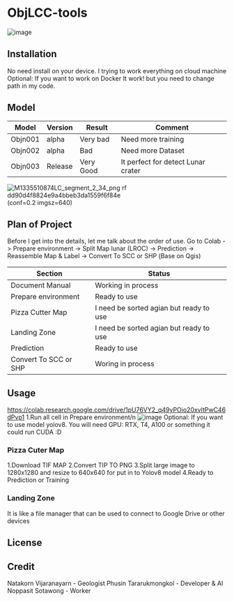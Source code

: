 # ObjLCC-tools
![image](https://github.com/user-attachments/assets/53e317db-ce41-4e22-b579-bd1c49e8df17)

## Installation
No need install on your device. I trying to work everything on cloud machine
Optional: If you want to work on Docker It work! but you need to change path in my code.


## Model
| Model  | Version | Result | Comment |
| ------------- | ------------- | ------------- | ------------- |
| Objn001  | alpha | Very bad | Need more training |
| Objn002  | alpha | Bad | Need more Dataset |
| Objn003 | Release | Very Good | It perfect for detect Lunar crater |

![M1335510874LC_segment_2_34_png rf dd90d4f8824e9a4bbeb3da1559f6f84e](https://github.com/user-attachments/assets/617f9caa-31f2-470e-bb88-3a70bb997bc4)
(conf=0.2 imgsz=640)


## Plan of Project
Before I get into the details, let me talk about the order of use.
Go to Colab -> Prepare environment -> Split Map lunar (LROC) -> Prediction -> Reassemble Map & Label -> Convert To SCC or SHP (ฺBase on Qgis)

| Section | Status |
| ------------- | ------------- |
| Document Manual | Working in process |
| Prepare environment | Ready to use |
| Pizza Cutter Map | I need be sorted agian but ready to use |
| Landing Zone | I need be sorted agian but ready to use |
| Prediction | Ready to use |
| Convert To SCC or SHP | Woring in process |

## Usage

https://colab.research.google.com/drive/1pU76VY2_q49yPOio20xvltPwC46dPvp1
1.Run all cell in Prepare environment/n
![image](https://github.com/user-attachments/assets/1d75e4a9-4d69-41cf-8853-574b0bce25e0)
Optional: If you want to use model yolov8. You will need GPU: RTX, T4, A100 or something it could run CUDA :D 

### Pizza Cuter Map
1.Download TIF MAP
2.Convert TIP TO PNG
3.Split large image to 1280x1280 and resize to 640x640 for put in to Yolov8 model
4.Ready to Prediction or Training

### Landing Zone
It is like a file manager that can be used to connect to Google Drive or other devices

## License


## Credit
Natakorn Vijaranayarn - Geologist
Phusin Tararukmongkol - Developer & AI 
Noppasit Sotawong - Worker

